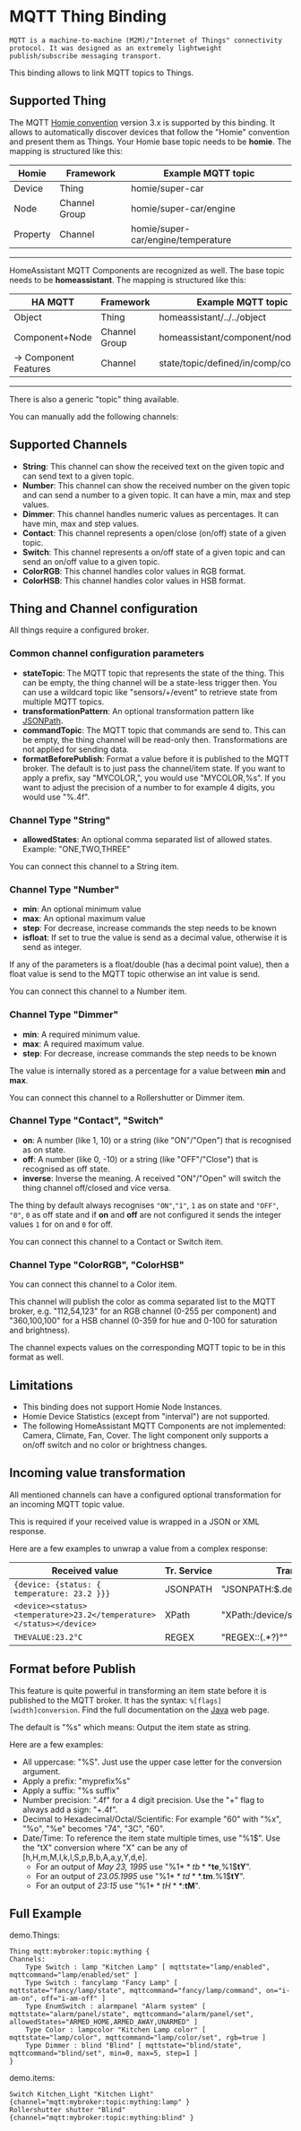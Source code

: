 # MQTT Thing Binding

    MQTT is a machine-to-machine (M2M)/"Internet of Things" connectivity protocol. It was designed as an extremely lightweight publish/subscribe messaging transport.

This binding allows to link MQTT topics to Things.

## Supported Thing

The MQTT [Homie convention](https://homieiot.github.io/) version 3.x is supported by this binding.
It allows to automatically discover devices that follow the "Homie" convention and present them as Things.
Your Homie base topic needs to be **homie**. The mapping is structured like this:


| Homie    | Framework     | Example MQTT topic                 |
|----------|---------------|------------------------------------|
| Device   | Thing         | homie/super-car                    |
| Node     | Channel Group | homie/super-car/engine             |
| Property | Channel       | homie/super-car/engine/temperature |

---

HomeAssistant MQTT Components are recognized as well. The base topic needs to be **homeassistant**. 
The mapping is structured like this:


| HA MQTT               | Framework     | Example MQTT topic                 |
|-----------------------|---------------|------------------------------------|
| Object                | Thing         | homeassistant/../../object         |
| Component+Node        | Channel Group | homeassistant/component/node/object|
| -> Component Features | Channel       | state/topic/defined/in/comp/config |

---

There is also a generic "topic" thing available.

You can manually add the following channels:

## Supported Channels

* **String**: This channel can show the received text on the given topic and can send text to a given topic.
* **Number**: This channel can show the received number on the given topic and can send a number to a given topic. It can have a min, max and step values.
* **Dimmer**: This channel handles numeric values as percentages. It can have min, max and step values.
* **Contact**: This channel represents a open/close (on/off) state of a given topic.
* **Switch**: This channel represents a on/off state of a given topic and can send an on/off value to a given topic.
* **ColorRGB**: This channel handles color values in RGB format.
* **ColorHSB**: This channel handles color values in HSB format.

## Thing and Channel configuration

All things require a configured broker.

### Common channel configuration parameters

* __stateTopic__: The MQTT topic that represents the state of the thing. This can be empty, the thing channel will be a state-less trigger then. You can use a wildcard topic like "sensors/+/event" to retrieve state from multiple MQTT topics. 
* __transformationPattern__: An optional transformation pattern like [JSONPath](http://goessner.net/articles/JsonPath/index.html#e2).
* __commandTopic__: The MQTT topic that commands are send to. This can be empty, the thing channel will be read-only then. Transformations are not applied for sending data.
* __formatBeforePublish__: Format a value before it is published to the MQTT broker. The default is to just pass the channel/item state. If you want to apply a prefix, say "MYCOLOR,", you would use "MYCOLOR,%s". If you want to adjust the precision of a number to for example 4 digits, you would use "%.4f".

### Channel Type "String"

* __allowedStates__: An optional comma separated list of allowed states. Example: "ONE,TWO,THREE"

You can connect this channel to a String item.

### Channel Type "Number"
 
* __min__: An optional minimum value
* __max__: An optional maximum value
* __step__: For decrease, increase commands the step needs to be known
* __isfloat__: If set to true the value is send as a decimal value, otherwise it is send as integer.

If any of the parameters is a float/double (has a decimal point value), then a float value is send to the MQTT topic otherwise an int value is send.

You can connect this channel to a Number item.

### Channel Type "Dimmer"
 
* __min__: A required minimum value.
* __max__: A required maximum value.
* __step__: For decrease, increase commands the step needs to be known

The value is internally stored as a percentage for a value between **min** and **max**.

You can connect this channel to a Rollershutter or Dimmer item.

### Channel Type "Contact", "Switch"

* __on__: A number (like 1, 10) or a string (like "ON"/"Open") that is recognised as on state.
* __off__: A number (like 0, -10) or a string (like "OFF"/"Close") that is recognised as off state.
* __inverse__: Inverse the meaning. A received "ON"/"Open" will switch the thing channel off/closed and vice versa.

The thing by default always recognises `"ON"`,`"1"`, `1` as on state and `"OFF"`, `"0"`, `0` as off state and if **on** and **off** are not configured it sends the integer values `1` for on and `0` for off.

You can connect this channel to a Contact or Switch item.

### Channel Type "ColorRGB", "ColorHSB"

You can connect this channel to a Color item.

This channel will publish the color as comma separated list to the MQTT broker,
e.g. "112,54,123" for an RGB channel (0-255 per component) and "360,100,100" for a HSB channel (0-359 for hue and 0-100 for saturation and brightness).

The channel expects values on the corresponding MQTT topic to be in this format as well. 

## Limitations

* This binding does not support Homie Node Instances.
* Homie Device Statistics (except from "interval") are not supported.
* The following HomeAssistant MQTT Components are not implemented: Camera, Climate, Fan, Cover. The light component only supports a on/off switch and no color or brightness changes.

## Incoming value transformation

All mentioned channels can have a configured optional transformation for an incoming MQTT topic value.

This is required if your received value is wrapped in a JSON or XML response.

Here are a few examples to unwrap a value from a complex response:

| Received value                                                      | Tr. Service | Transformation                            |
|---------------------------------------------------------------------|-------------|-------------------------------------------|
| `{device: {status: { temperature: 23.2 }}}`                         | JSONPATH    | "JSONPATH:$.device.status.temperature"    |
| `<device><status><temperature>23.2</temperature></status></device>` | XPath       | "XPath:/device/status/temperature/text()" |
| `THEVALUE:23.2°C`                                                    | REGEX       | "REGEX::(.*?)°"                          |

## Format before Publish

This feature is quite powerful in transforming an item state before it is published to the MQTT broker.
It has the syntax: `%[flags][width]conversion`.
Find the full documentation on the [Java](https://docs.oracle.com/javase/7/docs/api/java/util/Formatter.html) web page.

The default is "%s" which means: Output the item state as string.

Here are a few examples:

* All uppercase: "%S". Just use the upper case letter for the conversion argument.
* Apply a prefix: "myprefix%s"
* Apply a suffix: "%s suffix"
* Number precision: ".4f" for a 4 digit precision. Use the "+" flag to always add a sign: "+.4f".
* Decimal to Hexadecimal/Octal/Scientific: For example "60" with "%x", "%o", "%e" becomes "74", "3C", "60".
* Date/Time: To reference the item state multiple times, use "%1$". Use the "tX" conversion where "X" can be any of [h,H,m,M,I,k,l,S,p,B,b,A,a,y,Y,d,e].
  - For an output of *May 23, 1995* use "%1$**tb** %1$**te**,%1$**tY**".
  - For an output of *23.05.1995* use "%1$**td**.%1$**tm**.%1$**tY**".
  - For an output of *23:15* use "%1$**tH**:%1$**tM**".

## Full Example

demo.Things:

```xtend
Thing mqtt:mybroker:topic:mything {
Channels:
    Type Switch : lamp "Kitchen Lamp" [ mqttstate="lamp/enabled", mqttcommand="lamp/enabled/set" ]
    Type Switch : fancylamp "Fancy Lamp" [ mqttstate="fancy/lamp/state", mqttcommand="fancy/lamp/command", on="i-am-on", off="i-am-off" ]
    Type EnumSwitch : alarmpanel "Alarm system" [ mqttstate="alarm/panel/state", mqttcommand="alarm/panel/set", allowedStates="ARMED_HOME,ARMED_AWAY,UNARMED" ]
    Type Color : lampcolor "Kitchen Lamp color" [ mqttstate="lamp/color", mqttcommand="lamp/color/set", rgb=true ]
    Type Dimmer : blind "Blind" [ mqttstate="blind/state", mqttcommand="blind/set", min=0, max=5, step=1 ]
}
```

demo.items:

```xtend
Switch Kitchen_Light "Kitchen Light" {channel="mqtt:mybroker:topic:mything:lamp" }
Rollershutter shutter "Blind" {channel="mqtt:mybroker:topic:mything:blind" }
```
